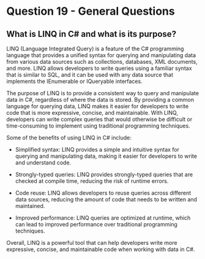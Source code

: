 # Question 19 - General Questions

## What is LINQ in C# and what is its purpose?

LINQ (Language Integrated Query) is a feature of the C# programming language that provides a unified syntax for querying and manipulating data from various data sources such as collections, databases, XML documents, and more. LINQ allows developers to write queries using a familiar syntax that is similar to SQL, and it can be used with any data source that implements the IEnumerable or IQueryable interfaces.

The purpose of LINQ is to provide a consistent way to query and manipulate data in C#, regardless of where the data is stored. By providing a common language for querying data, LINQ makes it easier for developers to write code that is more expressive, concise, and maintainable. With LINQ, developers can write complex queries that would otherwise be difficult or time-consuming to implement using traditional programming techniques.

Some of the benefits of using LINQ in C# include:

+ Simplified syntax: LINQ provides a simple and intuitive syntax for querying and manipulating data, making it easier for developers to write and understand code.

+ Strongly-typed queries: LINQ provides strongly-typed queries that are checked at compile time, reducing the risk of runtime errors.

+ Code reuse: LINQ allows developers to reuse queries across different data sources, reducing the amount of code that needs to be written and maintained.

+ Improved performance: LINQ queries are optimized at runtime, which can lead to improved performance over traditional programming techniques.

Overall, LINQ is a powerful tool that can help developers write more expressive, concise, and maintainable code when working with data in C#.